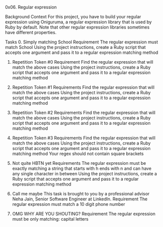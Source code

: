 0x06. Regular expression

Background Context
For this project, you have to build your regular expression using Oniguruma, a regular expression library that is used by Ruby by default. Note that other regular expression libraries sometimes have different properties.

Tasks
0. Simply matching School
Requirement
The regular expression must match School
Using the project instructions, create a Ruby script that accepts one argument and pass it to a regular expression matching method

1. Repetition Token #0
Requirement
Find the regular expression that will match the above cases
Using the project instructions, create a Ruby script that accepts one argument and pass it to a regular expression matching method

2. Repetition Token #1
Requirements
Find the regular expression that will match the above cases
Using the project instructions, create a Ruby script that accepts one argument and pass it to a regular expression matching method

3. Repetition Token #2
Requirements
Find the regular expression that will match the above cases
Using the project instructions, create a Ruby script that accepts one argument and pass it to a regular expression matching method

4. Repetition Token #3
Requirements
Find the regular expression that will match the above cases
Using the project instructions, create a Ruby script that accepts one argument and pass it to a regular expression matching method
Your regex should not contain square brackets

5. Not quite HBTN yet
Requirements
The regular expression must be exactly matching a string that starts with h ends with n and can have any single character in between
Using the project instructions, create a Ruby script that accepts one argument and pass it to a regular expression matching method

6. Call me maybe
This task is brought to you by a professional advisor Neha Jain, Senior Software Engineer at LinkedIn.
Requirement
The regular expression must match a 10 digit phone number

7. OMG WHY ARE YOU SHOUTING?
Requirement
The regular expression must be only matching: capital letters

